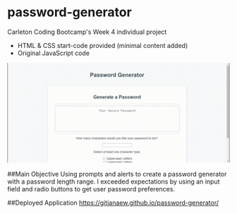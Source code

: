 # password-generator
Carleton Coding Bootcamp's Week 4 individual project
- HTML & CSS start-code provided (minimal content added)
- Original JavaScript code

![](/assets/images/READMEdemo.gif)

##Main Objective
Using prompts and alerts to create a password generator with a password length range. I exceeded expectations by using an input field and radio buttons to get user password preferences.

##Deployed Application
https://gitjanaew.github.io/password-generator/